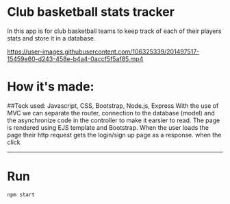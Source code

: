 # Club basketball stats tracker

In this app is for club basketball teams to keep track of each of their players stats and store it in a database.







https://user-images.githubusercontent.com/106325339/201497517-15459e60-d243-458e-b4a4-0accf5f5af85.mp4


# How it's made:

##Teck used: Javascript, CSS, Bootstrap, Node.js, Express
With the use of MVC we can separate the router, connection to the database (model) and the asynchronize code in the controller to make it earsier to read. The page is rendered using EJS template and Bootstrap.  When the user loads the page their http request gets the login/sign up page as a response.  when the click 


---

# Run

`npm start`

